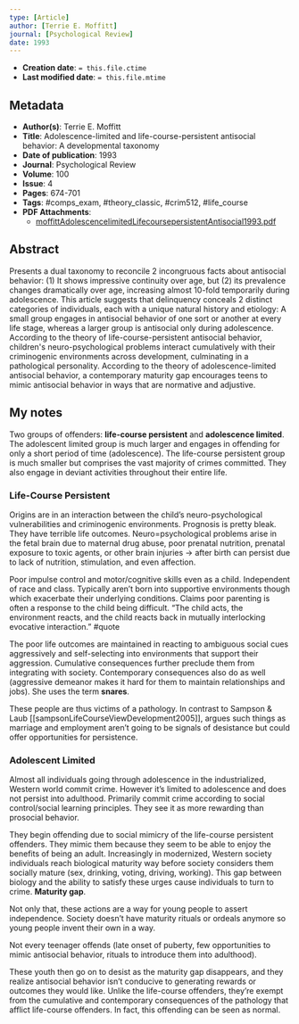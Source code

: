 ```yaml
---
type: [Article]
author: [Terrie E. Moffitt]
journal: [Psychological Review]
date: 1993
---
```


* **Creation date**: `= this.file.ctime`
* **Last modified date**: `= this.file.mtime`

## Metadata

* **Author(s)**: Terrie E. Moffitt
* **Title**: Adolescence-limited and life-course-persistent antisocial behavior: A developmental taxonomy
* **Date of publication**: 1993
* **Journal**: Psychological Review
* **Volume**: 100
* **Issue**: 4
* **Pages**: 674-701
* **Tags**: #comps_exam, #theory_classic, #crim512, #life_course
* **PDF Attachments**:
  * [moffittAdolescencelimitedLifecoursepersistentAntisocial1993.pdf](zotero://open-pdf/library/items/EJCPRL5G)

## Abstract

Presents a dual taxonomy to reconcile 2 incongruous facts about antisocial behavior: (1) It shows impressive continuity over age, but (2) its prevalence changes dramatically over age, increasing almost 10-fold temporarily during adolescence. This article suggests that delinquency conceals 2 distinct categories of individuals, each with a unique natural history and etiology: A small group engages in antisocial behavior of one sort or another at every life stage, whereas a larger group is antisocial only during adolescence. According to the theory of life-course-persistent antisocial behavior, children's neuro-psychological problems interact cumulatively with their criminogenic environments across development, culminating in a pathological personality. According to the theory of adolescence-limited antisocial behavior, a contemporary maturity gap encourages teens to mimic antisocial behavior in ways that are normative and adjustive.

## My notes

Two groups of offenders: **life-course persistent** and **adolescence limited**. The adolescent limited group is much larger and engages in offending for only a short period of time (adolescence). The life-course persistent group is much smaller but comprises the vast majority of crimes committed. They also engage in deviant activities throughout their entire life.

### Life-Course Persistent

Origins are in an interaction between the child’s neuro-psychological vulnerabilities and criminogenic environments. Prognosis is pretty bleak. They have terrible life outcomes. Neuro=psychological problems arise in the fetal brain due to maternal drug abuse, poor prenatal nutrition, prenatal exposure to toxic agents, or other brain injuries -> after birth can persist due to lack of nutrition, stimulation, and even affection.

Poor impulse control and motor/cognitive skills even as a child. Independent of race and class. Typically aren’t born into supportive environments though which exacerbate their underlying conditions. Claims poor parenting is often a response to the child being difficult. “The child acts, the environment reacts, and the child reacts back in mutually interlocking evocative interaction.” #quote 

The poor life outcomes are maintained in reacting to ambiguous social cues aggressively and self-selecting into environments that support their aggression. Cumulative consequences further preclude them from integrating with society. Contemporary consequences also do as well (aggressive demeanor makes it hard for them to maintain relationships and jobs). She uses the term **snares**.

These people are thus victims of a pathology. In contrast to Sampson & Laub [[sampsonLifeCourseViewDevelopment2005]], argues such things as marriage and employment aren’t going to be signals of desistance but could offer opportunities for persistence.

### Adolescent Limited

Almost all individuals going through adolescence in the industrialized, Western world commit crime. However it’s limited to adolescence and does not persist into adulthood. Primarily commit crime according to social control/social learning principles. They see it as more rewarding than prosocial behavior.

They begin offending due to social mimicry of the life-course persistent offenders. They mimic them because they seem to be able to enjoy the benefits of being an adult. Increasingly in modernized, Western society individuals reach biological maturity way before society considers them socially mature (sex, drinking, voting, driving, working). This gap between biology and the ability to satisfy these urges cause individuals to turn to crime. **Maturity gap**.

Not only that, these actions are a way for young people to assert independence. Society doesn’t have maturity rituals or ordeals anymore so young people invent their own in a way.

Not every teenager offends (late onset of puberty, few opportunities to mimic antisocial behavior, rituals to introduce them into adulthood).

These youth then go on to desist as the maturity gap disappears, and they realize antisocial behavior isn’t conducive to generating rewards or outcomes they would like. Unlike the life-course offenders, they’re exempt from the cumulative and contemporary consequences of the pathology that afflict life-course offenders. In fact, this offending can be seen as normal.